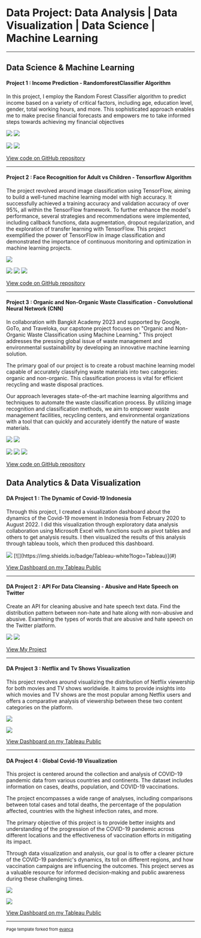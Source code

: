 # Data Project: Data Analysis |  Data Visualization | Data Science | Machine Learning

---
## Data Science & Machine Learning

#### Project 1 : Income Prediction - RandomforestClassifier Algorithm

In this project, I employ the Random Forest Classifier algorithm to predict income based on a variety of critical factors, including age, education level, gender, total working hours, and more. This sophisticated approach enables me to make precise financial forecasts and empowers me to take informed steps towards achieving my financial objectives

<img src="images/Screenshot 2023-09-13 154306.png?raw=true"/>
<img src="images/Screenshot 2023-09-12 220440.png?raw=true"/>

[![](https://img.shields.io/badge/Python-white?logo=Python)](#) [![](https://img.shields.io/badge/Jupyter-white?logo=Jupyter)](#)

[View code on GitHub repository](https://github.com/KentaEDM/Machine-Learning/blob/main/Prohect_Modeling_Predict_Income.ipynb)

---
#### Project 2 : Face Recognition for Adult vs Children - Tensorflow Algorithm

The project revolved around image classification using TensorFlow, aiming to build a well-tuned machine learning model with high accuracy. It successfully achieved a training accuracy and validation accuracy of over 95%, all within the TensorFlow framework. To further enhance the model's performance, several strategies and recommendations were implemented, including callback functions, data augmentation, dropout regularization, and the exploration of transfer learning with TensorFlow. This project exemplified the power of TensorFlow in image classification and demonstrated the importance of continuous monitoring and optimization in machine learning projects.

<img src="images/Screenshot 2023-09-13 155056.png?raw=true"/>

[![](https://img.shields.io/badge/Python-white?logo=Python)](#) [![](https://img.shields.io/badge/Jupyter-white?logo=Jupyter)](#) [![](https://img.shields.io/badge/TensorFlow-white?logo=tensorflow)](#)

[View code on GitHub repository](https://github.com/KentaEDM/Machine-Learning/blob/main/AdultChildren_Immage_Classification.ipynb)

---
#### Project 3 : Organic and Non-Organic Waste Classification -  Convolutional Neural Network (CNN)
In collaboration with Bangkit Academy 2023 and supported by Google, GoTo, and Traveloka, our capstone project focuses on "Organic and Non-Organic Waste Classification using Machine Learning." This project addresses the pressing global issue of waste management and environmental sustainability by developing an innovative machine learning solution.

The primary goal of our project is to create a robust machine learning model capable of accurately classifying waste materials into two categories: organic and non-organic. This classification process is vital for efficient recycling and waste disposal practices.

Our approach leverages state-of-the-art machine learning algorithms and techniques to automate the waste classification process. By utilizing image recognition and classification methods, we aim to empower waste management facilities, recycling centers, and environmental organizations with a tool that can quickly and accurately identify the nature of waste materials.

<img src="images/Screenshot 2023-09-12 220554.png?raw=true"/>
<img src="images/Screenshot 2023-09-12 220623.png?raw=true"/>

[![](https://img.shields.io/badge/Python-white?logo=Python)](#) [![](https://img.shields.io/badge/Jupyter-white?logo=Jupyter)](#) [![](https://img.shields.io/badge/TensorFlow-white?logo=tensorflow)](#)

[View code on GitHub repository](https://github.com/KentaEDM/Machine-Learning/blob/main/Waste_Classification.ipynb)


## Data Analytics & Data Visualization

#### DA Project 1 : The Dynamic of Covid-19 Indonesia

Through this project, I created a visualization dashboard about the dynamics of the Covid-19 movement in Indonesia from February 2020 to August 2022. I did this visualization through exploratory data analysis collaboration using Microsoft Excel with functions such as pivot tables and others to get analysis results. I then visualized the results of this analysis through tableau tools, which then produced this dashboard.

<img src="images/Dashboard 2 (1).png?raw=true"/>
[![](https://img.shields.io/badge/Tableau-white?logo=Tableau)](#)

[View Dashboard on my Tableau Public](https://public.tableau.com/app/profile/kenta.edmonda/viz/TheDynamicofCovid-19Indonesia/Dashboard2) 

---
#### DA Project 2 : API For Data Cleansing - Abusive and Hate Speech on Twitter
Create an API for cleaning abusive and hate speech text data. Find the distribution pattern between non-hate and hate along with non-abusive and abusive. Examining the types of words that are abusive and hate speech on the Twitter platform.

<img src="images/Screenshot 2023-08-30 110215.png?raw=true"/>
<img src="images/Screenshot 2023-08-19 211422.png?raw=true"/>

[View My Project](https://www.cakeresume.com/portfolios/api-for-cleansing-text-using-python)

---
#### DA Project 3 : Netflix and Tv Shows Visualization
This project revolves around visualizing the distribution of Netflix viewership for both movies and TV shows worldwide. It aims to provide insights into which movies and TV shows are the most popular among Netflix users and offers a comparative analysis of viewership between these two content categories on the platform.

<img src="images/Dashboard 1 (1).png?raw=true"/>

[![](https://img.shields.io/badge/Tableau-white?logo=Tableau)](#)

[View Dashboard on my Tableau Public](https://public.tableau.com/app/profile/kenta.edmonda/viz/SimpleNetflixandTVShowDashboard/Dashboard1) 

---
#### DA Project 4 : Global Covid-19 Visualization

This project is centered around the collection and analysis of COVID-19 pandemic data from various countries and continents. The dataset includes information on cases, deaths, population, and COVID-19 vaccinations.

The project encompasses a wide range of analyses, including comparisons between total cases and total deaths, the percentage of the population affected, countries with the highest infection rates, and more.

The primary objective of this project is to provide better insights and understanding of the progression of the COVID-19 pandemic across different locations and the effectiveness of vaccination efforts in mitigating its impact.

Through data visualization and analysis, our goal is to offer a clearer picture of the COVID-19 pandemic's dynamics, its toll on different regions, and how vaccination campaigns are influencing the outcomes. This project serves as a valuable resource for informed decision-making and public awareness during these challenging times.

<img src="images/Dashboard 1.png?raw=true"/>

[![](https://img.shields.io/badge/Tableau-white?logo=Tableau)](#)

[View Dashboard on my Tableau Public](https://public.tableau.com/app/profile/kenta.edmonda/viz/GlobalCovid-19_16665169282600/Dashboard1)

---
<p style="font-size:11px">Page template forked from <a href="https://github.com/evanca/quick-portfolio">evanca</a></p>
<!-- Remove above link if you don't want to attibute -->
